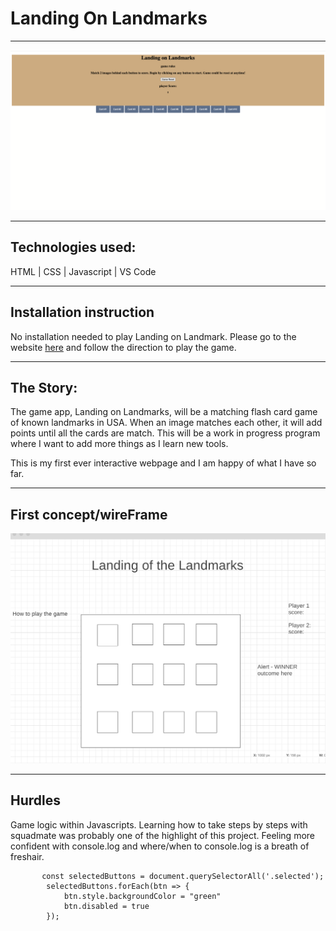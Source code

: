 # Landing On Landmarks
------
![](LandingonLandmark.png)

------

## Technologies used:
HTML | CSS | Javascript | VS Code

------

## Installation instruction
No installation needed to play Landing on Landmark.  Please go to the website [here](https://oumsamon.github.io/Landing-on-LandMarks/) and follow the direction to play the game.

-----
## The Story:
The game app, Landing on Landmarks, will be a matching flash card game of known landmarks in USA. When an image matches each other, it will add points until all the cards are match.  This will be a work in progress program where I want to add more things as I learn new tools.

This is my first ever interactive webpage and I am happy of what I have so far.  

-----

## First concept/wireFrame

![](wireframe.png)

-----
## Hurdles

Game logic within Javascripts.  Learning how to take steps by steps with squadmate was probably one of the highlight of this project.  Feeling more confident with console.log and where/when to console.log is a breath of freshair.

```
       const selectedButtons = document.querySelectorAll('.selected');
        selectedButtons.forEach(btn => {
            btn.style.backgroundColor = "green"
            btn.disabled = true
        });
        
```
